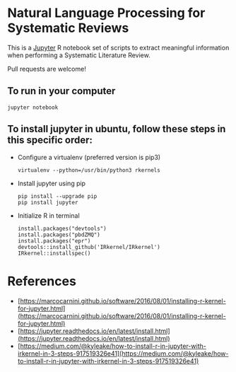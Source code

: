 # Natural Language Processing for Systematic Reviews

This is a [Jupyter](https://jupyter.readthedocs.io/en/latest/running.html#running) R notebook set of scripts to extract meaningful information when performing a Systematic Literature Review.

Pull requests are welcome!

## To run in your computer
```
jupyter notebook

```

## To install jupyter in ubuntu, follow these steps in this specific order:
* Configure a virtualenv (preferred version is pip3)
	```
	virtualenv --python=/usr/bin/python3 rkernels
	```
* Install jupyter using pip 
	```
	pip install --upgrade pip
	pip install jupyter
	```
* Initialize R in terminal
	```
	install.packages("devtools") 
	install.packages("pbdZMQ")
	install.packages("epr")
	devtools::install_github('IRkernel/IRkernel')
	IRkernel::installspec() 
	```

# References
* [https://marcocarnini.github.io/software/2016/08/01/installing-r-kernel-for-jupyter.html](https://marcocarnini.github.io/software/2016/08/01/installing-r-kernel-for-jupyter.html)
* [https://jupyter.readthedocs.io/en/latest/install.html](https://jupyter.readthedocs.io/en/latest/install.html)
* [https://medium.com/@kyleake/how-to-install-r-in-jupyter-with-irkernel-in-3-steps-917519326e41](https://medium.com/@kyleake/how-to-install-r-in-jupyter-with-irkernel-in-3-steps-917519326e41)